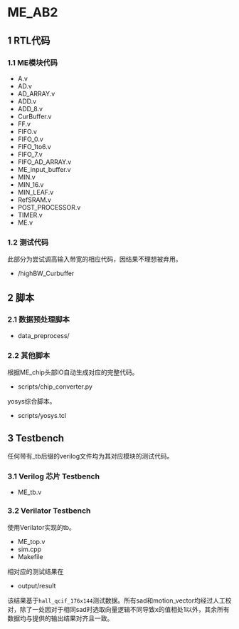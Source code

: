 # ME_AB2

## 1 RTL代码

### 1.1 ME模块代码

* A.v
* AD.v
* AD_ARRAY.v
* ADD.v
* ADD_8.v
* CurBuffer.v
* FF.v
* FIFO.v
* FIFO_0.v
* FIFO_1to6.v
* FIFO_7.v
* FIFO_AD_ARRAY.v
* ME_input_buffer.v
* MIN.v
* MIN_16.v
* MIN_LEAF.v
* RefSRAM.v
* POST_PROCESSOR.v
* TIMER.v
* ME.v

### 1.2 测试代码

此部分为尝试调高输入带宽的相应代码，因结果不理想被弃用。

* /highBW_Curbuffer

## 2 脚本

### 2.1 数据预处理脚本

* data_preprocess/

### 2.2 其他脚本

根据ME_chip头部IO自动生成对应的完整代码。

* scripts/chip_converter.py

yosys综合脚本。

* scripts/yosys.tcl

## 3 Testbench

任何带有_tb后缀的verilog文件均为其对应模块的测试代码。

### 3.1 Verilog 芯片 Testbench

* ME_tb.v

### 3.2 Verilator Testbench

使用Verilator实现的tb。

* ME_top.v
* sim.cpp
* Makefile

相对应的测试结果在

* output/result

该结果基于`hall_qcif_176x144`测试数据。所有sad和motion_vector均经过人工校对，除了一处因对于相同sad时选取向量逻辑不同导致x的值相处1以外，其余所有数据均与提供的输出结果对齐且一致。
